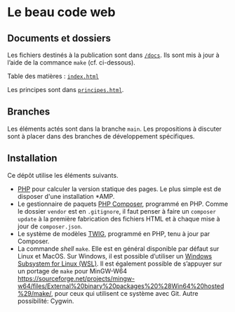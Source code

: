 # Le beau code web

## Documents et dossiers

Les fichiers destinés à la publication sont dans [`/docs`](docs). Ils sont mis à jour à l’aide de la commance `make` (cf. ci-dessous).

Table des matières : [`index.html`](docs/index.html)

Les principes sont dans [`principes.html`](docs/principes.html).

## Branches

Les éléments actés sont dans la branche `main`. Les propositions à discuter sont à placer dans des branches de développement spécifiques.

## Installation

Ce dépôt utilise les éléments suivants.

- [PHP](https://www.php.net/) pour calculer la version statique des pages. Le plus simple est de disposer d'une installation *AMP.
- Le gestionnaire de paquets [PHP Composer](https://getcomposer.org/), programmé en PHP. Comme le dossier `vendor` est en `.gitignore`, il faut penser à faire un `composer update` à la première fabrication des fichiers HTML et à chaque mise à jour de `composer.json`.
- Le système de modèles [TWIG](https://twig.symfony.com/), programmé en PHP, tenu à jour par Composer.
- La commande _shell_ `make`. Elle est en général disponible par défaut sur Linux et MacOS. Sur Windows, il est possible d’utiliser un [Windows Subsystem for Linux (WSL)](https://docs.microsoft.com/fr-fr/windows/wsl/about). Il est également possible de s’appuyer sur un portage de `make` pour MinGW-W64 <https://sourceforge.net/projects/mingw-w64/files/External%20binary%20packages%20%28Win64%20hosted%29/make/>, pour ceux qui utilisent ce système avec Git. Autre possibilité: Cygwin.
